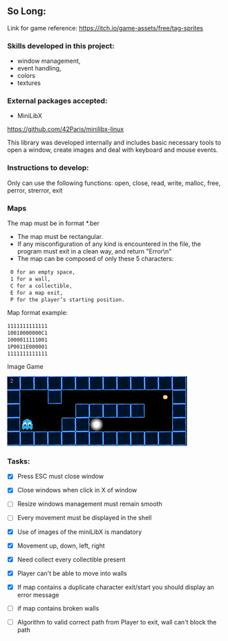 
## So Long:

Link for game reference: https://itch.io/game-assets/free/tag-sprites

### Skills developed in this project:

- window management, 
- event handling, 
- colors
- textures


### External packages accepted:

- MiniLibX

https://github.com/42Paris/minilibx-linux

This library was
developed internally and includes basic necessary tools to open a window, create images
and deal with keyboard and mouse events.


### Instructions to develop:

Only can use the following functions:
open, close, read, write, malloc, free, perror, strerror, exit

### Maps

The map must be in format *.ber

-  The map must be rectangular.
- If any misconfiguration of any kind is encountered in the file, the program must
  exit in a clean way, and return "Error\n"
- The map can be composed of only these 5 characters:
```
 0 for an empty space, 
 1 for a wall,
 C for a collectible,
 E for a map exit,
 P for the player’s starting position.
```

Map format example:

    1111111111111
    10010000000C1
    1000011111001
    1P0011E000001
    1111111111111


Image Game

![alt text](image_1.png)

### Tasks:

- [X] Press ESC must close window
- [X] Close windows when click in X of window
- [ ] Resize windows management must remain smooth
- [ ] Every movement must be displayed in the shell

- [X] Use of images of the miniLibX is mandatory

- [X] Movement up, down, left, right

- [X] Need collect every collectible present
- [X] Player can't be able to move into walls
- [X] If map contains a duplicate character exit/start you should display an error message
- [ ] if map contains broken walls
- [ ] Algorithm to valid correct path from Player to exit, wall can't block the path